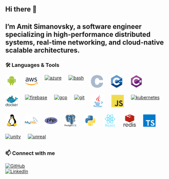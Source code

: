 ## Hi there 👋

I’m **Amit Simanovsky**, a software engineer specializing in **high-performance distributed systems**, **real-time networking**, and **cloud-native scalable architectures**.
---

### 🛠️ Languages & Tools
<div style="display: flex; flex-wrap: wrap; gap: 12px; max-width: 700px;">

<a href="https://developer.android.com" target="_blank" rel="noreferrer" title="Android">
  <img src="https://raw.githubusercontent.com/devicons/devicon/master/icons/android/android-original-wordmark.svg" alt="android" width="40" height="40" style="vertical-align:middle; margin:0 10px 10px 0;"/>
</a>
<a href="https://aws.amazon.com" target="_blank" rel="noreferrer" title="AWS">
  <img src="https://raw.githubusercontent.com/devicons/devicon/master/icons/amazonwebservices/amazonwebservices-original-wordmark.svg" alt="aws" width="40" height="40" style="vertical-align:middle; margin:0 10px 10px 0;"/>
</a>
<a href="https://azure.microsoft.com/en-in/" target="_blank" rel="noreferrer" title="Azure">
  <img src="https://www.vectorlogo.zone/logos/microsoft_azure/microsoft_azure-icon.svg" alt="azure" width="40" height="40" style="vertical-align:middle; margin:0 10px 10px 0;"/>
</a>
<a href="https://www.gnu.org/software/bash/" target="_blank" rel="noreferrer" title="Bash">
  <img src="https://www.vectorlogo.zone/logos/gnu_bash/gnu_bash-icon.svg" alt="bash" width="40" height="40" style="vertical-align:middle; margin:0 10px 10px 0;"/>
</a>

<a href="https://www.cprogramming.com/" target="_blank" rel="noreferrer" title="C">
  <img src="https://raw.githubusercontent.com/devicons/devicon/master/icons/c/c-original.svg" alt="c" width="40" height="40" style="vertical-align:middle; margin:0 10px 10px 0;"/>
</a>
<a href="https://www.w3schools.com/cpp/" target="_blank" rel="noreferrer" title="C++">
  <img src="https://raw.githubusercontent.com/devicons/devicon/master/icons/cplusplus/cplusplus-original.svg" alt="cplusplus" width="40" height="40" style="vertical-align:middle; margin:0 10px 10px 0;"/>
</a>
<a href="https://www.w3schools.com/cs/" target="_blank" rel="noreferrer" title="C#">
  <img src="https://raw.githubusercontent.com/devicons/devicon/master/icons/csharp/csharp-original.svg" alt="csharp" width="40" height="40" style="vertical-align:middle; margin:0 10px 10px 0;"/>
</a>

<a href="https://www.docker.com/" target="_blank" rel="noreferrer" title="Docker">
  <img src="https://raw.githubusercontent.com/devicons/devicon/master/icons/docker/docker-original-wordmark.svg" alt="docker" width="40" height="40" style="vertical-align:middle; margin:0 10px 10px 0;"/>
</a>
<a href="https://firebase.google.com/" target="_blank" rel="noreferrer" title="Firebase">
  <img src="https://www.vectorlogo.zone/logos/firebase/firebase-icon.svg" alt="firebase" width="40" height="40" style="vertical-align:middle; margin:0 10px 10px 0;"/>
</a>
<a href="https://cloud.google.com" target="_blank" rel="noreferrer" title="Google Cloud Platform">
  <img src="https://www.vectorlogo.zone/logos/google_cloud/google_cloud-icon.svg" alt="gcp" width="40" height="40" style="vertical-align:middle; margin:0 10px 10px 0;"/>
</a>

<a href="https://git-scm.com/" target="_blank" rel="noreferrer" title="Git">
  <img src="https://www.vectorlogo.zone/logos/git-scm/git-scm-icon.svg" alt="git" width="40" height="40" style="vertical-align:middle; margin:0 10px 10px 0;"/>
</a>
<a href="https://www.java.com" target="_blank" rel="noreferrer" title="Java">
  <img src="https://raw.githubusercontent.com/devicons/devicon/master/icons/java/java-original.svg" alt="java" width="40" height="40" style="vertical-align:middle; margin:0 10px 10px 0;"/>
</a>
<a href="https://developer.mozilla.org/en-US/docs/Web/JavaScript" target="_blank" rel="noreferrer" title="JavaScript">
  <img src="https://raw.githubusercontent.com/devicons/devicon/master/icons/javascript/javascript-original.svg" alt="javascript" width="40" height="40" style="vertical-align:middle; margin:0 10px 10px 0;"/>
</a>

<a href="https://kubernetes.io" target="_blank" rel="noreferrer" title="Kubernetes">
  <img src="https://www.vectorlogo.zone/logos/kubernetes/kubernetes-icon.svg" alt="kubernetes" width="40" height="40" style="vertical-align:middle; margin:0 10px 10px 0;"/>
</a>
<a href="https://www.linux.org/" target="_blank" rel="noreferrer" title="Linux">
  <img src="https://raw.githubusercontent.com/devicons/devicon/master/icons/linux/linux-original.svg" alt="linux" width="40" height="40" style="vertical-align:middle; margin:0 10px 10px 0;"/>
</a>
<a href="https://www.mysql.com/" target="_blank" rel="noreferrer" title="MySQL">
  <img src="https://raw.githubusercontent.com/devicons/devicon/master/icons/mysql/mysql-original-wordmark.svg" alt="mysql" width="40" height="40" style="vertical-align:middle; margin:0 10px 10px 0;"/>
</a>

<a href="https://www.php.net" target="_blank" rel="noreferrer" title="PHP">
  <img src="https://raw.githubusercontent.com/devicons/devicon/master/icons/php/php-original.svg" alt="php" width="40" height="40" style="vertical-align:middle; margin:0 10px 10px 0;"/>
</a>
<a href="https://www.postgresql.org" target="_blank" rel="noreferrer" title="PostgreSQL">
  <img src="https://raw.githubusercontent.com/devicons/devicon/master/icons/postgresql/postgresql-original-wordmark.svg" alt="postgresql" width="40" height="40" style="vertical-align:middle; margin:0 10px 10px 0;"/>
</a>
<a href="https://www.python.org" target="_blank" rel="noreferrer" title="Python">
  <img src="https://raw.githubusercontent.com/devicons/devicon/master/icons/python/python-original.svg" alt="python" width="40" height="40" style="vertical-align:middle; margin:0 10px 10px 0;"/>
</a>

<a href="https://reactjs.org/" target="_blank" rel="noreferrer" title="React">
  <img src="https://raw.githubusercontent.com/devicons/devicon/master/icons/react/react-original-wordmark.svg" alt="react" width="40" height="40" style="vertical-align:middle; margin:0 10px 10px 0;"/>
</a>
<a href="https://redis.io" target="_blank" rel="noreferrer" title="Redis">
  <img src="https://raw.githubusercontent.com/devicons/devicon/master/icons/redis/redis-original-wordmark.svg" alt="redis" width="40" height="40" style="vertical-align:middle; margin:0 10px 10px 0;"/>
</a>
<a href="https://www.typescriptlang.org/" target="_blank" rel="noreferrer" title="TypeScript">
  <img src="https://raw.githubusercontent.com/devicons/devicon/master/icons/typescript/typescript-original.svg" alt="typescript" width="40" height="40" style="vertical-align:middle; margin:0 10px 10px 0;"/>
</a>

<a href="https://unity.com/" target="_blank" rel="noreferrer" title="Unity">
  <img src="https://www.vectorlogo.zone/logos/unity3d/unity3d-icon.svg" alt="unity" width="40" height="40" style="vertical-align:middle; margin:0 10px 10px 0;"/>
</a>
<a href="https://unrealengine.com/" target="_blank" rel="noreferrer" title="Unreal Engine">
  <img src="https://raw.githubusercontent.com/kenangundogan/fontisto/036b7eca71aab1bef8e6a0518f7329f13ed62f6b/icons/svg/brand/unreal-engine.svg" alt="unreal" width="40" height="40" style="vertical-align:middle; margin:0 10px 10px 0;"/>
</a>
</div>


### 📫 Connect with me  
[![GitHub](https://img.shields.io/badge/GitHub-100000?style=for-the-badge&logo=github&logoColor=white)](https://github.com/Amitsim)  
[![LinkedIn](https://img.shields.io/badge/LinkedIn-0077B5?style=for-the-badge&logo=linkedin&logoColor=white)](https://linkedin.com/in/amitsimanovsky)

